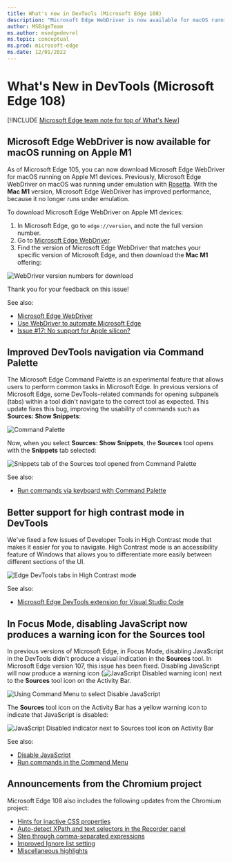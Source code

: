 ```yaml
---
title: What's new in DevTools (Microsoft Edge 108)
description: "Microsoft Edge WebDriver is now available for macOS running on Apple M1. Improved DevTools navigation via Command Palette. Better support for high contrast mode in DevTools. In Focus Mode, disabling JavaScript now produces a warning icon for the Sources tool.  And more."
author: MSEdgeTeam
ms.author: msedgedevrel
ms.topic: conceptual
ms.prod: microsoft-edge
ms.date: 12/01/2022
---
```

# What's New in DevTools (Microsoft Edge 108)

[!INCLUDE [Microsoft Edge team note for top of What's New](../../includes/edge-whats-new-note.md)]

<!-- find "todo" in this .md file -->


<!-- ====================================================================== -->
## Microsoft Edge WebDriver is now available for macOS running on Apple M1

<!-- Subtitle: On Apple M1 devices, Microsoft Edge WebDriver was previously running under emulation. Now, it will run faster without emulation. -->

As of Microsoft Edge 105, you can now download Microsoft Edge WebDriver for macOS running on Apple M1 devices.  Previously, Microsoft Edge WebDriver on macOS was running under emulation with [Rosetta](https://support.apple.com/HT211861).  With the **Mac M1** version, Microsoft Edge WebDriver has improved performance, because it no longer runs under emulation.

To download Microsoft Edge WebDriver on Apple M1 devices:
1. In Microsoft Edge, go to `edge://version`, and note the full version number.
1. Go to [Microsoft Edge WebDriver](https://developer.microsoft.com/microsoft-edge/tools/webdriver/).
1. Find the version of Microsoft Edge WebDriver that matches your specific version of Microsoft Edge, and then download the **Mac M1** offering:

![WebDriver version numbers for download](./devtools-108-images/webdriver-versions.png)

Thank you for your feedback on this issue!

See also:
* [Microsoft Edge WebDriver](https://developer.microsoft.com/en-us/microsoft-edge/tools/webdriver/)
* [Use WebDriver to automate Microsoft Edge](https://learn.microsoft.com/en-us/microsoft-edge/webdriver-chromium/)
* [Issue #17: No support for Apple silicon?](https://github.com/MicrosoftEdge/EdgeWebDriver/issues/17)

<!-- * [If you need to install Rosetta on your Mac](https://support.apple.com/HT211861) -->


<!-- ====================================================================== -->
## Improved DevTools navigation via Command Palette

<!-- Subtitle: This update fixes a bug related to opening DevTools from the Command Palette in Microsoft Edge. -->

The Microsoft Edge Command Palette is an experimental feature that allows users to perform common tasks in Microsoft Edge.  In previous versions of Microsoft Edge, some DevTools-related commands for opening subpanels (tabs) within a tool didn't navigate to the correct tool as expected.  This update fixes this bug, improving the usability of commands such as **Sources: Show Snippets**:

![Command Palette](./devtools-108-images/command-palette.png)

Now, when you select **Sources: Show Snippets**, the **Sources** tool opens with the **Snippets** tab selected:

![Snippets tab of the Sources tool opened from Command Palette](./devtools-108-images/command-palette-opened-snippets.png)

See also:
* [Run commands via keyboard with Command Palette](../../../experimental-features/edge-command-palette.md)


<!-- ====================================================================== -->
## Better support for high contrast mode in DevTools

<!-- Subtitle: High Contrast Mode fixes. -->

We've fixed a few issues of Developer Tools in High Contrast mode that makes it easier for you to navigate. High Contrast mode is an accessibility feature of Windows that allows you to differentiate more easily between different sections of the UI.

![Edge DevTools tabs in High Contrast mode](./devtools-108-images/high-contrast-mode-vscode.png)
<!-- steps for screenshot: bug report PR 7911593 -->

See also:
* [Microsoft Edge DevTools extension for Visual Studio Code](https://learn.microsoft.com/en-us/microsoft-edge/visual-studio-code/microsoft-edge-devtools-extension)


<!-- ====================================================================== -->
## In Focus Mode, disabling JavaScript now produces a warning icon for the Sources tool

<!-- Subtitle: The Sources tool in Focus Mode will warn you when you disable JavaScript in the DevTools. -->

In previous versions of Microsoft Edge, in Focus Mode, disabling JavaScript in the DevTools didn't produce a visual indication in the **Sources** tool.  In Microsoft Edge version 107, this issue has been fixed.  Disabling JavaScript will now produce a warning icon (![JavaScript Disabled warning icon](./devtools-108-images/javascript-disabled-warning-icon.png)) next to the **Sources** tool icon on the Activity Bar.

![Using Command Menu to select Disable JavaScript](./devtools-108-images/disable-javascript.png)

The **Sources** tool icon on the Activity Bar has a yellow warning icon to indicate that JavaScript is disabled:

![JavaScript Disabled indicator next to Sources tool icon on Activity Bar](./devtools-108-images/javascript-disabled.png)

See also:
* [Disable JavaScript](../../../javascript/disable.md)
* [Run commands in the Command Menu](../../../command-menu/index.md)


<!-- ====================================================================== -->
## Announcements from the Chromium project

Microsoft Edge 108 also includes the following updates from the Chromium project:

* [Hints for inactive CSS properties](https://developer.chrome.com/blog/new-in-devtools-108/#css-hint)
* [Auto-detect XPath and text selectors in the Recorder panel](https://developer.chrome.com/blog/new-in-devtools-108/#recorder)
* [Step through comma-separated expressions](https://developer.chrome.com/blog/new-in-devtools-108/#debugging)
* [Improved Ignore list setting](https://developer.chrome.com/blog/new-in-devtools-108/#ignore-list)
* [Miscellaneous highlights](https://developer.chrome.com/blog/new-in-devtools-108/#misc)


<!-- ====================================================================== -->
<!-- uncomment if content is copied from developer.chrome.com to this page -->

<!-- > [!NOTE]
> Portions of this page are modifications based on work created and [shared by Google](https://developers.google.com/terms/site-policies) and used according to terms described in the [Creative Commons Attribution 4.0 International License](https://creativecommons.org/licenses/by/4.0).
> The original page for announcements from the Chromium project is [What's New in DevTools (Chrome 108)](https://developer.chrome.com/blog/new-in-devtools-108) and is authored by [Jecelyn Yeen](https://developers.google.com/web/resources/contributors#jecelynyeen) (Developer advocate working on Chrome DevTools at Google). -->


<!-- ====================================================================== -->
<!-- uncomment if content is copied from developer.chrome.com to this page -->

<!-- [![Creative Commons License](../../../../media/cc-logo/88x31.png)](https://creativecommons.org/licenses/by/4.0)
This work is licensed under a [Creative Commons Attribution 4.0 International License](https://creativecommons.org/licenses/by/4.0). -->
